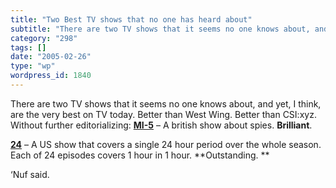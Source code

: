 ```yaml
---
title: "Two Best TV shows that no one has heard about"
subtitle: "There are two TV shows that it seems no one knows about, and yet, I think, are the very best on TV t..."
category: "298"
tags: []
date: "2005-02-26"
type: "wp"
wordpress_id: 1840
---
```

There are two TV shows that it seems no one knows about, and yet, I think, are the very best on TV today. Better than West Wing. Better than CSI:xyz. Without further editorializing:
[**MI-5**](http://www.aetv.com/mi5/) – A british show about spies. **Brilliant**.

[**24**](http://www.fox.com/24/) – A US show that covers a single 24 hour period over the whole season. Each of 24 episodes covers 1 hour in 1 hour. **Outstanding. **

‘Nuf said.
